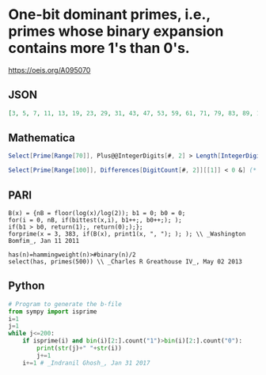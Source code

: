 # One\-bit dominant primes, i\.e\., primes whose binary expansion contains more 1's than 0's\.
https://oeis.org/A095070
## JSON
```JSON
[3, 5, 7, 11, 13, 19, 23, 29, 31, 43, 47, 53, 59, 61, 71, 79, 83, 89, 101, 103, 107, 109, 113, 127, 151, 157, 167, 173, 179, 181, 191, 199, 211, 223, 227, 229, 233, 239, 241, 251, 271, 283, 307, 311, 313, 317, 331, 347, 349, 359, 367, 373, 379, 383]
```
## Mathematica
```Mathematica
Select[Prime[Range[70]], Plus@@IntegerDigits[#, 2] > Length[IntegerDigits[#, 2]]/2 &] (* _Alonso del Arte_, Jan 11 2011 *)
```
```Mathematica
Select[Prime[Range[100]], Differences[DigitCount[#, 2]][[1]] < 0 &] (* _Amiram Eldar_, Jul 25 2023 *)
```
## PARI
```PARI
B(x) = {nB = floor(log(x)/log(2)); b1 = 0; b0 = 0;
for(i = 0, nB, if(bittest(x,i), b1++;, b0++;); );
if(b1 > b0, return(1);, return(0););};
forprime(x = 3, 383, if(B(x), print1(x, ", "); ); ); \\ _Washington Bomfim_, Jan 11 2011
```
```PARI
has(n)=hammingweight(n)>#binary(n)/2
select(has, primes(500)) \\ _Charles R Greathouse IV_, May 02 2013
```
## Python
```Python
# Program to generate the b-file
from sympy import isprime
i=1
j=1
while j<=200:
    if isprime(i) and bin(i)[2:].count("1")>bin(i)[2:].count("0"):
        print(str(j)+" "+str(i))
        j+=1
    i+=1 # _Indranil Ghosh_, Jan 31 2017
```
